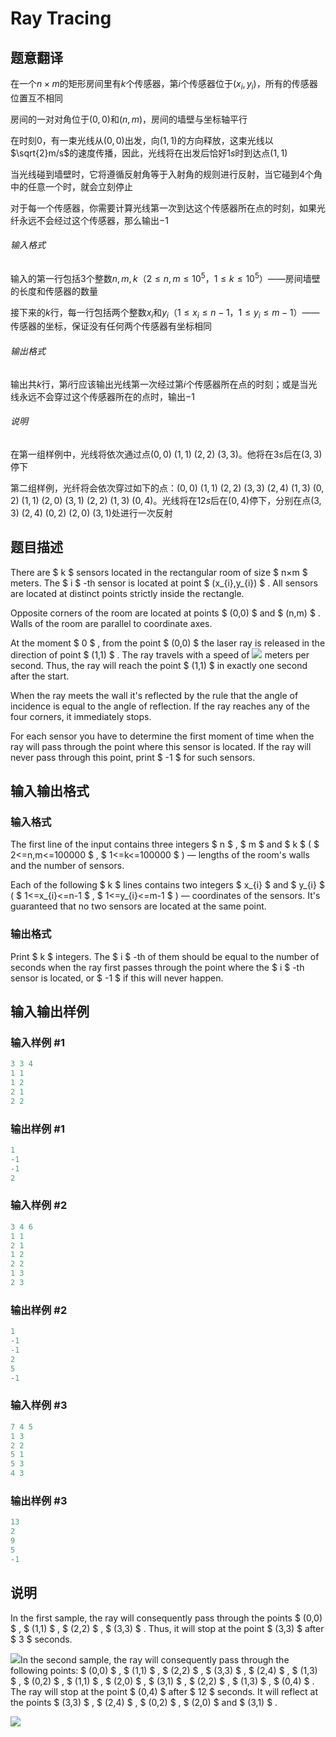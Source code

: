 # Ray Tracing

## 题意翻译

在一个$n\times m$的矩形房间里有$k$个传感器，第$i$个传感器位于$(x_i,y_i)$，所有的传感器位置互不相同

房间的一对对角位于$(0,0)$和$(n,m)$，房间的墙壁与坐标轴平行

在时刻$0$，有一束光线从$(0,0)$出发，向$(1,1)$的方向释放，这束光线以$\sqrt{2}m/s$的速度传播，因此，光线将在出发后恰好$1s$时到达点$(1,1)$

当光线碰到墙壁时，它将遵循反射角等于入射角的规则进行反射，当它碰到$4$个角中的任意一个时，就会立刻停止

对于每一个传感器，你需要计算光线第一次到达这个传感器所在点的时刻，如果光纤永远不会经过这个传感器，那么输出$-1$

###### 输入格式

输入的第一行包括$3$个整数$n,m,k$（$2\leq n,m\leq 10^5$，$1\leq k\leq 10^5$）——房间墙壁的长度和传感器的数量

接下来的$k$行，每一行包括两个整数$x_i$和$y_i$（$1\leq x_i\leq n-1$，$1\leq y_i\leq m-1$）——传感器的坐标，保证没有任何两个传感器有坐标相同

###### 输出格式

输出共$k$行，第$i$行应该输出光线第一次经过第$i$个传感器所在点的时刻；或是当光线永远不会穿过这个传感器所在的点时，输出$-1$

###### 说明

在第一组样例中，光线将依次通过点$(0,0)\ (1,1)\ (2,2)\ (3,3)$。他将在$3s$后在$(3,3)$停下

第二组样例，光纤将会依次穿过如下的点：$(0,0)\ (1,1)\ (2,2)\ (3,3)\ (2,4)\ (1,3)\ (0,2)\ (1,1)\ (2,0)\ (3,1)\ (2,2)\ (1,3)\ (0,4)$。光线将在$12s$后在$(0,4)$停下，分别在点$(3,3)\ (2,4)\ (0,2)\ (2,0)\ (3,1)$处进行一次反射

## 题目描述

There are $ k $ sensors located in the rectangular room of size $ n×m $ meters. The $ i $ -th sensor is located at point $ (x_{i},y_{i}) $ . All sensors are located at distinct points strictly inside the rectangle.

Opposite corners of the room are located at points $ (0,0) $ and $ (n,m) $ . Walls of the room are parallel to coordinate axes.

At the moment $ 0 $ , from the point $ (0,0) $ the laser ray is released in the direction of point $ (1,1) $ . The ray travels with a speed of ![](https://cdn.luogu.com.cn/upload/vjudge_pic/CF724C/2826342a15affce70e459206e8466cd2b66552a3.png) meters per second. Thus, the ray will reach the point $ (1,1) $ in exactly one second after the start.

When the ray meets the wall it's reflected by the rule that the angle of incidence is equal to the angle of reflection. If the ray reaches any of the four corners, it immediately stops.

For each sensor you have to determine the first moment of time when the ray will pass through the point where this sensor is located. If the ray will never pass through this point, print $ -1 $ for such sensors.

## 输入输出格式

### 输入格式

The first line of the input contains three integers $ n $ , $ m $ and $ k $ ( $ 2<=n,m<=100000 $ , $ 1<=k<=100000 $ ) — lengths of the room's walls and the number of sensors.

Each of the following $ k $ lines contains two integers $ x_{i} $ and $ y_{i} $ ( $ 1<=x_{i}<=n-1 $ , $ 1<=y_{i}<=m-1 $ ) — coordinates of the sensors. It's guaranteed that no two sensors are located at the same point.

### 输出格式

Print $ k $ integers. The $ i $ -th of them should be equal to the number of seconds when the ray first passes through the point where the $ i $ -th sensor is located, or $ -1 $ if this will never happen.

## 输入输出样例

### 输入样例 #1

```cpp
3 3 4
1 1
1 2
2 1
2 2

```
### 输出样例 #1

```cpp
1
-1
-1
2

```
### 输入样例 #2

```cpp
3 4 6
1 1
2 1
1 2
2 2
1 3
2 3

```
### 输出样例 #2

```cpp
1
-1
-1
2
5
-1

```
### 输入样例 #3

```cpp
7 4 5
1 3
2 2
5 1
5 3
4 3

```
### 输出样例 #3

```cpp
13
2
9
5
-1

```
## 说明

In the first sample, the ray will consequently pass through the points $ (0,0) $ , $ (1,1) $ , $ (2,2) $ , $ (3,3) $ . Thus, it will stop at the point $ (3,3) $ after $ 3 $ seconds.

![](https://cdn.luogu.com.cn/upload/vjudge_pic/CF724C/7ada4f061afa5fde77b267e1fa49961f4954e4b1.png)In the second sample, the ray will consequently pass through the following points: $ (0,0) $ , $ (1,1) $ , $ (2,2) $ , $ (3,3) $ , $ (2,4) $ , $ (1,3) $ , $ (0,2) $ , $ (1,1) $ , $ (2,0) $ , $ (3,1) $ , $ (2,2) $ , $ (1,3) $ , $ (0,4) $ . The ray will stop at the point $ (0,4) $ after $ 12 $ seconds. It will reflect at the points $ (3,3) $ , $ (2,4) $ , $ (0,2) $ , $ (2,0) $ and $ (3,1) $ .

![](https://cdn.luogu.com.cn/upload/vjudge_pic/CF724C/a784221a8237fedf4ebaf6ee9bba924202f51f94.png)

